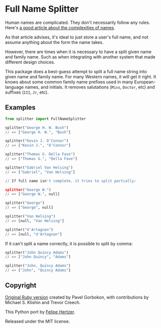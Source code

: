 # Full Name Splitter

Human names are complicated. They don't necessarily follow any rules. Here's [a good article about the complexities of names](https://www.w3.org/International/questions/qa-personal-names).

As that article advises, it's ideal to just store a user's full name, and not assume anything about the form the name takes.

However, there are times when it is necessary to have a split given name and family name. Such as when integrating with another system that made different design choices.

This package does a best-guess attempt to split a full name string into given name and family name. For many Western names, it will get it right. It knows about some common family name prefixes used in many European-language names, and initials. It removes salutations (`Miss`, `Doctor`, etc) and suffixes (`III`, `Jr`, etc).

## Examples

```python
from splitter import FullNameSplitter

splitter("George H. W. Bush")
// => ["George H. W.", "Bush"]

splitter("Kevin J. O'Connor")
// => ["Kevin J.", "O'Connor"]

splitter("Thomas G. Della Fave")
// => ["Thomas G.", "Della Fave"]

splitter("Gabriel Van Helsing")
// => ["Gabriel", "Van Helsing"]

// If full name isn't complete, it tries to split partially:

splitter("George W.")
// => ["George W.", null]

splitter("George")
// => ["George", null]

splitter("Van Helsing")
// => [null, "Van Helsing"]

splitter("d'Artagnan")
// => [null, "d'Artagnan"]
```

If it can't split a name correctly, it is possible to split by comma:

```python
splitter("John Quincy Adams")
// => ["John Quincy", "Adams"]

splitter("John, Quincy Adams")
// => ["John", "Quincy Adams"]
```

## Copyright

[Original Ruby version](https://github.com/pahanix/full-name-splitter) created by Pavel Gorbokon, with contributions by Michael S. Klishin and Trevor Creech.

This Python port by [Felipe Hertzer](https://www.linkedin.com/in/felipehertzer/).

Released under the MIT license.
